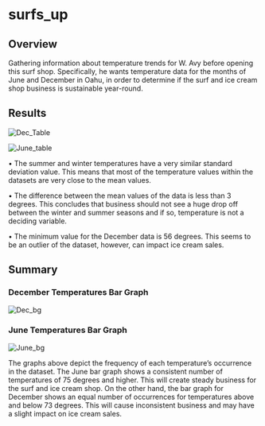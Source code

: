 # surfs_up

## Overview 
Gathering information about temperature trends for W. Avy before opening this surf shop. Specifically, he wants temperature data for the months of June and December in Oahu, in order to determine if the surf and ice cream shop business is sustainable year-round.


## Results 

![Dec_Table](https://user-images.githubusercontent.com/88383836/139559608-2ed277cf-6e1d-4d39-af3c-ffa808cafb84.PNG)

![June_table](https://user-images.githubusercontent.com/88383836/139559609-12073b0e-58c7-473b-8143-bed7e3d99b12.PNG)

•	The summer and winter temperatures have a very similar standard deviation value. This means that most of the temperature values within the datasets are very close to the mean values. 

•	The difference between the mean values of the data is less than 3 degrees. This concludes that business should not see a huge drop off between the winter and summer seasons and if so, temperature is not a deciding variable. 

•	The minimum value for the December data is 56 degrees. This seems to be an outlier of the dataset, however, can impact ice cream sales. 


## Summary 

### December Temperatures Bar Graph
![Dec_bg](https://user-images.githubusercontent.com/88383836/139559591-1b3bbaf5-c520-475d-b6d1-611a26a5153e.PNG)

### June Temperatures Bar Graph
![June_bg](https://user-images.githubusercontent.com/88383836/139559592-00a50c38-444c-4a90-a0a6-c4a50e132cf0.PNG)



The graphs above depict the frequency of each temperature’s occurrence in the dataset. The June bar graph shows a consistent number of temperatures of 75 degrees and higher. This will create steady business for the surf and ice cream shop. On the other hand, the bar graph for December shows an equal number of occurrences for temperatures above and below 73 degrees. This will cause inconsistent business and may have a slight impact on ice cream sales. 
